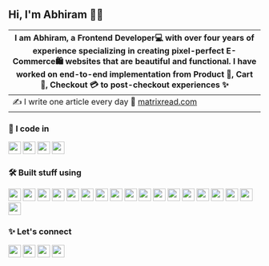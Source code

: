 ## Hi, I'm Abhiram 👨‍🚀

| I am Abhiram, a Frontend Developer💻 with over four years of experience specializing in creating pixel-perfect E-Commerce🛍️ websites that are beautiful and functional. I have worked on end-to-end implementation from Product 🍪, Cart 🛒, Checkout 💳 to post-checkout experiences ✨ |
| ------------- |
| ✍️ I write one article every day 🔗 [matrixread.com](matrixread.com) |

### 📜 I code in
<img src="https://img.shields.io/badge/HTML5-%23E34F26.svg?logo=html5&logoColor=white" height="25"/> <img src="https://img.shields.io/badge/CSS-%23639.svg?logo=css&logoColor=white" height="25"/> <img src="https://img.shields.io/badge/JavaScript-%23F7DF1E.svg?logo=javascript&logoColor=black" height="25"/> <img src="https://img.shields.io/badge/TypeScript-%233178C6.svg?logo=typescript&logoColor=white" height="25"/> 

### 🛠️ Built stuff using
<img src="https://img.shields.io/badge/React-61DAFB?logo=react&logoColor=000" height="25"/> <img src="https://img.shields.io/badge/Next.js-000?logo=nextdotjs&logoColor=fff" height="25"/> <img src="https://img.shields.io/badge/Sass-C69?logo=sass&logoColor=fff" height="25"/> <img src="https://img.shields.io/badge/Tailwind%20CSS-06B6D4?logo=tailwindcss&logoColor=fff" height="25"/> <img src="https://img.shields.io/badge/Material%20UI-007FFF?logo=mui&logoColor=white" height="25"/> <img src="https://img.shields.io/badge/shadcn%2Fui-000?logo=shadcnui&logoColor=fff" height="25"/> <img src="https://img.shields.io/badge/Redux-764ABC?logo=redux&logoColor=fff" height="25"/> <img src="https://img.shields.io/badge/🐻%20Zustand-000?logoColor=white" height="25"/> <img src="https://img.shields.io/badge/SWR-000?logo=swr&logoColor=fff" height="25"/> <img src="https://img.shields.io/badge/Axios-5A29E4?logo=axios&logoColor=fff" height="25"/> <img src="https://img.shields.io/badge/Storybook-FF4785?logo=storybook&logoColor=fff" height="25"/> <img src="https://img.shields.io/badge/React%20Hook%20Form-EC5990?logo=reacthookform&logoColor=fff" height="25"/> <img src="https://img.shields.io/badge/Zod-3E67B1?logo=zod&logoColor=fff" height="25"/> <img src="https://img.shields.io/badge/Git-F05032?logo=git&logoColor=fff" height="25"/> <img src="https://img.shields.io/badge/GitHub-181717?logo=github&logoColor=fff" height="25"/> <img src="https://img.shields.io/badge/Google%20Analytics-E37400?logo=googleanalytics&logoColor=fff" height="25"/> <img src="https://img.shields.io/badge/Jest-C21325?logo=jest&logoColor=fff" height="25"/> <img src="https://img.shields.io/badge/RTL-000?logo=testinglibrary&logoColor=C21325" height="25"/> 

### ✨ Let's connect
<a href="https://matrixread.com"><img src="https://img.shields.io/badge/Blog-%2321759B.svg?logo=wordpress&logoColor=white" height="25"/></a>  <a href="https://linkedin.com/in/abhiramready/"><img src="https://custom-icon-badges.demolab.com/badge/LinkedIn-0A66C2?logo=linkedin-white&logoColor=fff" height="25"/></a>  <a href="https://www.youtube.com/@abhiramready"><img src="https://img.shields.io/badge/YouTube-%23FF0000.svg?logo=YouTube&logoColor=white" height="25"/></a>  <a href="https://codepen.io/abhiramready/pens/showcase"><img src="https://img.shields.io/badge/CodePen-white?logo=codepen&logoColor=black" height="25"/></a>  
